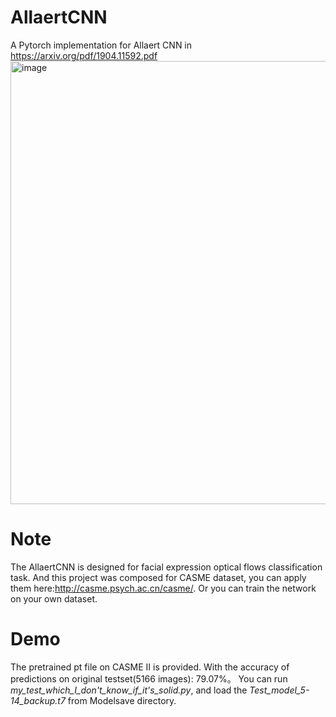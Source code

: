 # AllaertCNN
A Pytorch implementation for Allaert CNN in https://arxiv.org/pdf/1904.11592.pdf
<img width="709" alt="image" src="https://github.com/shibbit/AllaertCNN/assets/98523803/c1caebb1-9683-477b-96d4-2e100b2497f9">

# Note
The AllaertCNN is designed for facial expression optical flows classification task. And this project was composed for CASME dataset, you can apply them here:http://casme.psych.ac.cn/casme/. Or you can train the network on your own dataset.

# Demo
The pretrained pt file on CASME II is provided. With the accuracy of predictions on original testset(5166 images): 79.07%。
You can run *my_test_which_I_don't_know_if_it's_solid.py*, and load the *Test_model_5-14_backup.t7* from Modelsave directory.
